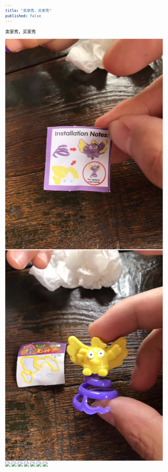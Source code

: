 ```yaml
---
title: "卖家秀，买家秀"
published: false
---
```

卖家秀，买家秀

![](./1.jpg)
![](./2.jpg)
![](./3.jpg)
![](./4.jpg)
![](./5.jpg)
![](./6.jpg)
![](./7.jpg)
![](./8.jpg)
![](./9.jpg)
